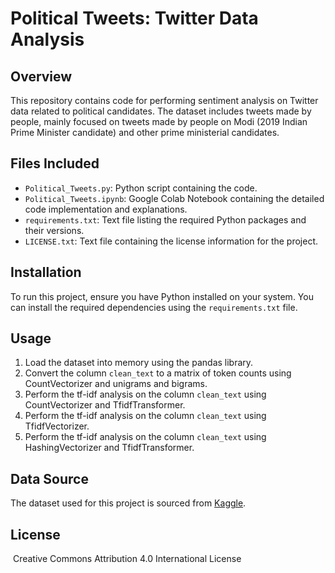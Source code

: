# Political Tweets: Twitter Data Analysis

## Overview
This repository contains code for performing sentiment analysis on Twitter data related to political candidates. The dataset includes tweets made by people, mainly focused on tweets made by people on Modi (2019 Indian Prime Minister candidate) and other prime ministerial candidates.

## Files Included
- `Political_Tweets.py`: Python script containing the code.
- `Political_Tweets.ipynb`: Google Colab Notebook containing the detailed code implementation and explanations.
- `requirements.txt`: Text file listing the required Python packages and their versions.
- `LICENSE.txt`: Text file containing the license information for the project.

## Installation
To run this project, ensure you have Python installed on your system. You can install the required dependencies using the `requirements.txt` file.

## Usage
1. Load the dataset into memory using the pandas library.
2. Convert the column `clean_text` to a matrix of token counts using CountVectorizer and unigrams and bigrams.
3. Perform the tf-idf analysis on the column `clean_text` using CountVectorizer and TfidfTransformer.
4. Perform the tf-idf analysis on the column `clean_text` using TfidfVectorizer.
5. Perform the tf-idf analysis on the column `clean_text` using HashingVectorizer and TfidfTransformer.

## Data Source
The dataset used for this project is sourced from [Kaggle](https://www.kaggle.com/datasets/saurabhshahane/twitter-sentiment-dataset/data).

## License
 Creative Commons Attribution 4.0 International License
